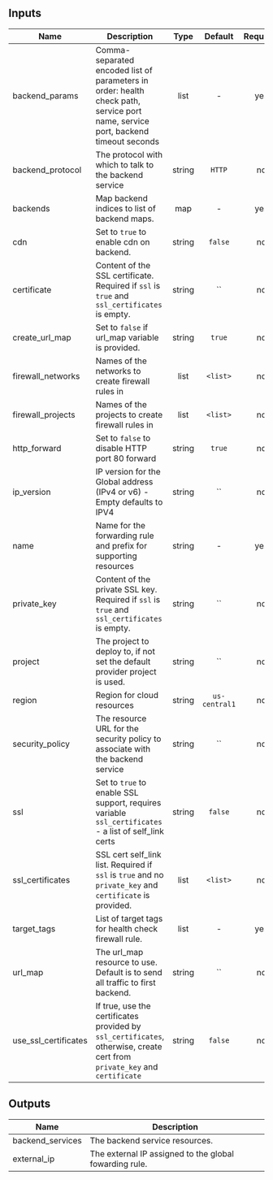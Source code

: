 <!-- BEGINNING OF PRE-COMMIT-TERRAFORM DOCS HOOK -->

## Inputs

| Name | Description | Type | Default | Required |
|------|-------------|:----:|:-----:|:-----:|
| backend_params | Comma-separated encoded list of parameters in order: health check path, service port name, service port, backend timeout seconds | list | - | yes |
| backend_protocol | The protocol with which to talk to the backend service | string | `HTTP` | no |
| backends | Map backend indices to list of backend maps. | map | - | yes |
| cdn | Set to `true` to enable cdn on backend. | string | `false` | no |
| certificate | Content of the SSL certificate. Required if `ssl` is `true` and `ssl_certificates` is empty. | string | `` | no |
| create_url_map | Set to `false` if url_map variable is provided. | string | `true` | no |
| firewall_networks | Names of the networks to create firewall rules in | list | `<list>` | no |
| firewall_projects | Names of the projects to create firewall rules in | list | `<list>` | no |
| http_forward | Set to `false` to disable HTTP port 80 forward | string | `true` | no |
| ip_version | IP version for the Global address (IPv4 or v6) - Empty defaults to IPV4 | string | `` | no |
| name | Name for the forwarding rule and prefix for supporting resources | string | - | yes |
| private_key | Content of the private SSL key. Required if `ssl` is `true` and `ssl_certificates` is empty. | string | `` | no |
| project | The project to deploy to, if not set the default provider project is used. | string | `` | no |
| region | Region for cloud resources | string | `us-central1` | no |
| security_policy | The resource URL for the security policy to associate with the backend service | string | `` | no |
| ssl | Set to `true` to enable SSL support, requires variable `ssl_certificates` - a list of self_link certs | string | `false` | no |
| ssl_certificates | SSL cert self_link list. Required if `ssl` is `true` and no `private_key` and `certificate` is provided. | list | `<list>` | no |
| target_tags | List of target tags for health check firewall rule. | list | - | yes |
| url_map | The url_map resource to use. Default is to send all traffic to first backend. | string | `` | no |
| use_ssl_certificates | If true, use the certificates provided by `ssl_certificates`, otherwise, create cert from `private_key` and `certificate` | string | `false` | no |

## Outputs

| Name | Description |
|------|-------------|
| backend_services | The backend service resources. |
| external_ip | The external IP assigned to the global fowarding rule. |

<!-- END OF PRE-COMMIT-TERRAFORM DOCS HOOK -->